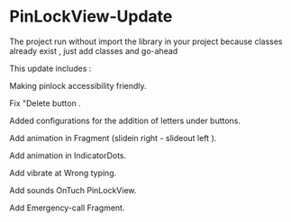 # PinLockView-Update
The project run without import the library in your project because classes already exist , just add classes and go-ahead

This update includes : 

Making pinlock accessibility friendly.

Fix "Delete button .

Added configurations for the addition of letters under buttons.

Add animation in Fragment (slidein right - slideout left ).

Add animation in IndicatorDots.

Add vibrate at Wrong typing.

Add sounds OnTuch PinLockView.

Add Emergency-call Fragment.
